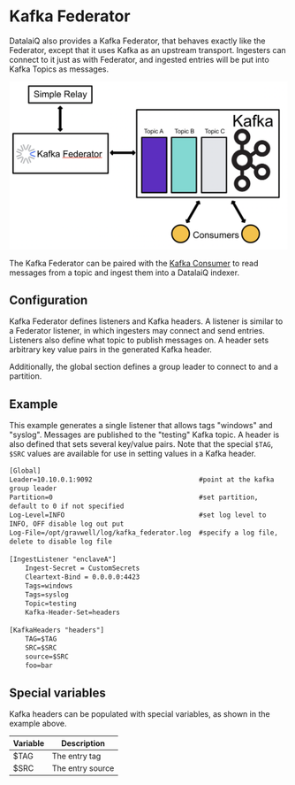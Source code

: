 # Kafka Federator

DatalaiQ also provides a Kafka Federator, that behaves exactly like the Federator, except that it uses Kafka as an upstream transport. Ingesters can connect to it just as with Federator, and ingested entries will be put into Kafka Topics as messages. 

![](kafkaFederatorDiagram.png)

The Kafka Federator can be paired with the [Kafka Consumer](#!ingesters/kafka.md) to read messages from a topic and ingest them into a DatalaiQ indexer.

## Configuration

Kafka Federator defines listeners and Kafka headers. A listener is similar to a Federator listener, in which ingesters may connect and send entries. Listeners also define what topic to publish messages on. A header sets arbitrary key value pairs in the generated Kafka header. 

Additionally, the global section defines a group leader to connect to and a partition.

## Example

This example generates a single listener that allows tags "windows" and "syslog". Messages are published to the "testing" Kafka topic. A header is also defined that sets several key/value pairs. Note that the special `$TAG`, `$SRC` values are available for use in setting values in a Kafka header. 

```
[Global]
Leader=10.10.0.1:9092                           #point at the kafka group leader
Partition=0                                     #set partition, default to 0 if not specified
Log-Level=INFO                                  #set log level to INFO, OFF disable log out put
Log-File=/opt/gravwell/log/kafka_federator.log  #specify a log file, delete to disable log file

[IngestListener "enclaveA"]
	Ingest-Secret = CustomSecrets
	Cleartext-Bind = 0.0.0.0:4423
	Tags=windows
	Tags=syslog
	Topic=testing
	Kafka-Header-Set=headers

[KafkaHeaders "headers"]
	TAG=$TAG
	SRC=$SRC
	source=$SRC
	foo=bar
```

## Special variables

Kafka headers can be populated with special variables, as shown in the example above.

| Variable | Description |
|----------|-------------|
| $TAG | The entry tag |
| $SRC | The entry source |

